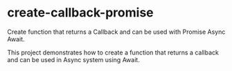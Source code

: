 # create-callback-promise
Create function that returns a Callback and can be used with Promise Async Await.

This project demonstrates how to create a function that returns a callback and can be used in Async system using Await.
